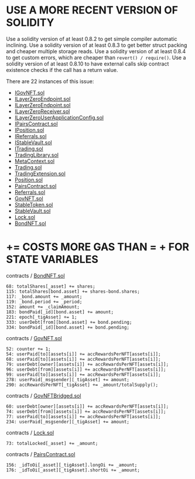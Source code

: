 USE A MORE RECENT VERSION OF SOLIDITY
===============
Use a solidity version of at least 0.8.2 to get simple compiler automatic inclining.
Use a solidity version of at least 0.8.3 to get better struct packing and cheaper multiple storage reads.
Use a solidity version of at least 0.8.4 to get custom errors, which are cheaper than `revert() / require()`.
Use a solidity version of at least 0.8.10 to have external calls skip contract existence checks if the call has a return value.

There are 22 instances of this issue:
- [IGovNFT.sol](https://github.com/code-423n4/2022-12-tigris/blob/main/contracts/interfaces/IGovNFT.sol#L3)
- [ILayerZeroEndpoint.sol
](https://github.com/code-423n4/2022-12-tigris/blob/main/contracts/interfaces/ILayerZeroEndpoint.sol#L3)
- [ILayerZeroEndpoint.sol](https://github.com/code-423n4/2022-12-tigris/blob/main/contracts/interfaces/ILayerZeroEndpoint.sol#L3)
- [ILayerZeroReceiver.sol](https://github.com/code-423n4/2022-12-tigris/blob/main/contracts/interfaces/ILayerZeroReceiver.sol#L3)
- [ILayerZeroUserApplicationConfig.sol](https://github.com/code-423n4/2022-12-tigris/blob/main/contracts/interfaces/ILayerZeroUserApplicationConfig.sol#L3)
- [IPairsContract.sol](https://github.com/code-423n4/2022-12-tigris/blob/main/contracts/interfaces/IPairsContract.sol#L3)
- [IPosition.sol](https://github.com/code-423n4/2022-12-tigris/blob/main/contracts/interfaces/IPosition.sol#L3)
- [IReferrals.sol](https://github.com/code-423n4/2022-12-tigris/blob/main/contracts/interfaces/IReferrals.sol#L3)
- [IStableVault.sol](https://github.com/code-423n4/2022-12-tigris/blob/main/contracts/interfaces/IStableVault.sol#L3)
- [ITrading.sol](https://github.com/code-423n4/2022-12-tigris/blob/main/contracts/interfaces/ITrading.sol#L5)
- [TradingLibrary.sol](https://github.com/code-423n4/2022-12-tigris/blob/main/contracts/utils/TradingLibrary.sol#L2)
- [MetaContext.sol](https://github.com/code-423n4/2022-12-tigris/blob/main/contracts/utils/MetaContext.sol#L3)
- [Trading.sol](https://github.com/code-423n4/2022-12-tigris/blob/main/contracts/Trading.sol#L2)
- [TradingExtension.sol](https://github.com/code-423n4/2022-12-tigris/blob/main/contracts/TradingExtension.sol#L2)
- [Position.sol](https://github.com/code-423n4/2022-12-tigris/blob/main/contracts/Position.sol#L2)
- [PairsContract.sol](https://github.com/code-423n4/2022-12-tigris/blob/main/contracts/PairsContract.sol#L2)
- [Referrals.sol](https://github.com/code-423n4/2022-12-tigris/blob/main/contracts/Referrals.sol#L2)
- [GovNFT.sol](https://github.com/code-423n4/2022-12-tigris/blob/main/contracts/GovNFT.sol#L2)
- [StableToken.sol](https://github.com/code-423n4/2022-12-tigris/blob/main/contracts/StableToken.sol#L2)
- [StableVault.sol](https://github.com/code-423n4/2022-12-tigris/blob/main/contracts/StableVault.sol#L2)
- [Lock.sol](https://github.com/code-423n4/2022-12-tigris/blob/main/contracts/Lock.sol#L2)
- [BondNFT.sol](https://github.com/code-423n4/2022-12-tigris/blob/main/contracts/BondNFT.sol#L2)

# <X> += <Y> COSTS MORE GAS THAN <X> = <X> + <Y> FOR STATE VARIABLES
contracts / [BondNFT.sol](https://github.com/code-423n4/2022-12-tigris/blob/main/contracts/BondNFT.sol)
```
68: totalShares[_asset] += shares;
115: totalShares[bond.asset] += shares-bond.shares;
117: _bond.amount += _amount;
119: _bond.period += _period;
152: amount += _claimAmount;
183: bondPaid[_id][bond.asset] += amount;
221: epoch[_tigAsset] += 1;
333: userDebt[from][bond.asset] += bond.pending;
334: bondPaid[_id][bond.asset] += bond.pending;
```
contracts / [GovNFT.sol](https://github.com/code-423n4/2022-12-tigris/blob/main/contracts/GovNFT.sol)
```
52: counter += 1;
54: userPaid[to][assets[i]] += accRewardsPerNFT[assets[i]];
68: userPaid[to][assets[i]] += accRewardsPerNFT[assets[i]];
79: userDebt[owner][assets[i]] += accRewardsPerNFT[assets[i]];
96: userDebt[from][assets[i]] += accRewardsPerNFT[assets[i]];
99: userPaid[to][assets[i]] += accRewardsPerNFT[assets[i]];
278: userPaid[_msgsender][_tigAsset] += amount;
290: accRewardsPerNFT[_tigAsset] += _amount/totalSupply();
```
contracts / [GovNFTBridged.sol](https://github.com/code-423n4/2022-12-tigris/blob/main/contracts/GovNFTBridged.sol)
```
60: userDebt[owner][assets[i]] += accRewardsPerNFT[assets[i]];
74: userDebt[from][assets[i]] += accRewardsPerNFT[assets[i]];
77: userPaid[to][assets[i]] += accRewardsPerNFT[assets[i]];
234: userPaid[_msgsender][_tigAsset] += amount;
```
contracts / [Lock.sol](https://github.com/code-423n4/2022-12-tigris/blob/main/contracts/Lock.sol)
```
73: totalLocked[_asset] += _amount;
```
contracts / [PairsContract.sol](https://github.com/code-423n4/2022-12-tigris/blob/main/contracts/PairsContract.sol)
```
156: _idToOi[_asset][_tigAsset].longOi += _amount;
176: _idToOi[_asset][_tigAsset].shortOi += _amount;
```

